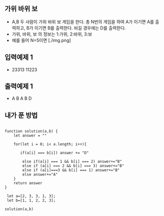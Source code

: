 ## 가위 바위 보
- A,B 두 사람이 가위 바위 보 게임을 한다. 총 N번의 게임을 하여 A가 이기면 A를 출력하고, B가 이기면 B를 출력한다. 비길 경우에는 D를 출력한다. 
- 가위, 바위, 보 의 정보는 1:가위, 2:바위, 3:보 
- 예를 들어 N=5이면
[./img.png]

##  입력예제 1
- 23313 11223

##  출력예제 1 
- A B A B D

## 내가 푼 방법
```

function solution(a,b) {
    let answer = ""

    for(let i = 0; i< a.length; i++){

       if(a[i] === b[i]) answer += "D"

        else if(a[i] === 1 && b[i] === 2) answer+="B"
        else if (a[i] === 2 && b[i] === 3) answer+="B"
        else if (a[i]===3 && b[i] === 1) answer+="B"
        else answer+="A"
    }
    return answer
}

 let a=[2, 3, 3, 1, 3];
 let b=[1, 1, 2, 2, 3];

solution(a,b)
```